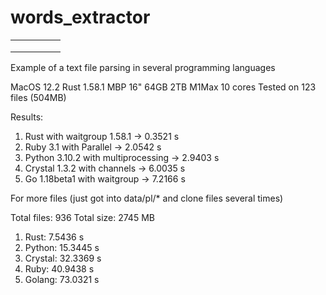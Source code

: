 # words_extractor

|   |   |   |   |   |
|--- |--- |--- |--- |--- |
|   |   |   |   |   |
|   |   |   |   |   |
|   |   |   |   |   |

Example of a text file parsing in several programming languages

MacOS 12.2
Rust 1.58.1
MBP 16" 64GB 2TB M1Max 10 cores
Tested on 123 files (504MB)

Results:

1. Rust with waitgroup 1.58.1 -> 0.3521 s
2. Ruby 3.1 with Parallel -> 2.0542 s
3. Python 3.10.2 with multiprocessing -> 2.9403 s
4. Crystal 1.3.2 with channels ->  6.0035 s
5. Go 1.18beta1 with waitgroup -> 7.2166 s

For more files (just got into data/pl/* and clone files several times)

Total files: 936
Total size: 2745 MB

1. Rust:     7.5436 s
2. Python:  15.3445 s
3. Crystal: 32.3369 s
4. Ruby:    40.9438 s
5. Golang:  73.0321 s
